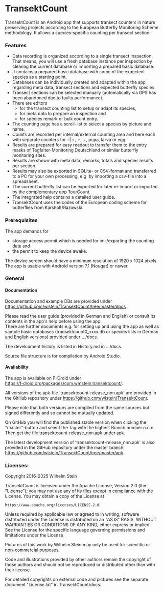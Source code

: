 # TransektCount

TransektCount is an Android app that supports transect counters in nature preserving projects according to the European Butterfly Monitoring Scheme methodology. 
It allows a species-specific counting per transect section. 

### Features
- Data recording is organized according to a single transect inspection. 
That means, you will use a fresh database instance per inspection by clearing the current database or importing a prepared basic database.
- It contains a prepared basic database with some of the expected species as a starting point.
- Databases can be individually created and adapted within the app regarding meta data, transect sections and expected butterfly species.
- Transect sections can be selected manually (automatically via GPS has been abandoned due to faulty performance).
- There are editors 
  - for the transect counting list to setup or adapt its species,
  - for meta data to prepare an inspection and
  - for species remark or bulk count entry.
- The counting page has a scroll-list to select a species by picture and name.
- Counts are recorded per internal/external counting area and here each with separate counters for ♂|♀, ♂, ♀, pupa, larva or egg.
- Results are prepared for easy readout to transfer them to the entry masks of Tagfalter-Monitoring Deutschland or similar butterfly monitoring sites.
- Results are shown with meta data, remarks, totals and species results per section.
- Results may also be exported in SQLite- or CSV-format and transferred to a PC for your own processing, e.g. by importing a csv-file into a spreadsheet.
- The current butterfly list can be exported for later re-import or imported by the complementary app TourCount.
- The integrated help contains a detailed user guide.
- TransektCount uses the codes of the European coding scheme for butterflies from Karsholt/Razowski.

### Prerequisites
The app demands for 
- storage access permit which is needed for im-/exporting the counting data and 
- the permit to keep the device awake.

The device screen should have a minimum resolution of 1920 x 1024 pixels. 
The app is usable with Android version 7.1 (Nougat) or newer.

### General
#### Documentation
Documentation and example DBs are provided under  
https://github.com/wistein/TransektCount/tree/master/docs.

Please read the user guide (provided in German and English) or consult its contents in the app's help 
before using the app.  
There are further documents e.g. for setting up and using the app as well as sample basic databases 
(transektcount0_xxxx.db or species lists in German and English versions) provided under .../docs.

The development history is listed in History.md in .../docs.

Source file structure is for compilation by Android Studio.

#### Availability
The app is available on F-Droid under  
https://f-droid.org/packages/com.wmstein.transektcount/.

All versions of the apk-file 'transektcount-release_nnn.apk' are provided in the GitHub repository under 
https://github.com/wistein/TransektCount.

Please note that both versions are compiled from the same sources but signed differently and so cannot 
be mutually updated.

On GitHub you will find the published stable version when clicking the "master"-button and select 
the Tag with the highest Branch number n.n.n. Then get the file transektcount-release_nnn.apk under apk. 

The latest development version of 'transektcount-release_nnn.apk' is also provided in the GitHub 
repository under the master branch https://github.com/wistein/TransektCount/tree/master/apk.

### Licenses:
Copyright 2016-2025 Wilhelm Stein

TransektCount is licensed under the Apache License, Version 2.0 (the "License");
you may not use any of its files except in compliance with the License.
You may obtain a copy of the License at

    https://www.apache.org/licenses/LICENSE-2.0

Unless required by applicable law or agreed to in writing, software
distributed under the License is distributed on an "AS IS" BASIS,
WITHOUT WARRANTIES OR CONDITIONS OF ANY KIND, either express or implied.
See the License for the specific language governing permissions and
limitations under the License.

Pictures of this work by Wilhelm Stein may only be used for scientific or non-commercial purposes.

Code and illustrations provided by other authors remain the copyright of those authors and should not be reproduced or distributed other than with their license.

For detailed copyrights on external code and pictures see the separate document "License.txt" in TransektCount/docs.
